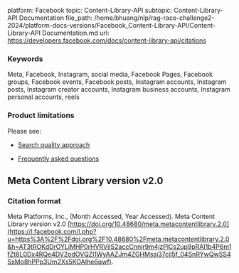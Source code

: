 platform: Facebook
topic: Content-Library-API
subtopic: Content-Library-API Documentation
file_path: /home/bhuang/nlp/rag-race-challenge2-2024/platform-docs-versions/Facebook_Content-Library-API/Content-Library-API Documentation.md
url: https://developers.facebook.com/docs/content-library-api/citations

### Keywords

Meta, Facebook, Instagram, social media, Facebook Pages, Facebook groups, Facebook events, Facebook posts, Instagram accounts, Instagram posts, Instagram creator accounts, Instagram business accounts, Instagram personal accounts, reels

### Product limitations

Please see:

* [Search quality approach](https://developers.facebook.com/docs/content-library-api/search-quality)
    
* [Frequently asked questions](https://developers.facebook.com/docs/content-library-api/disclosures)
    

## Meta Content Library version v2.0

### Citation format

Meta Platforms, Inc., (Month Accessed, Year Accessed). Meta Content Library version v2.0 [https://doi.org/10.48680/meta.metacontentlibrary.2.0](https://l.facebook.com/l.php?u=https%3A%2F%2Fdoi.org%2F10.48680%2Fmeta.metacontentlibrary.2.0&h=AT3tROKdDrOYLjMHP0rHVRViIS2accCnnjr9m4jzPlCs2up9pRAI1b4P6m1fZt8L0Dx4RQe4DV2odOVQZl1WyAAZJm4ZGHMssi37cjl5f_04SnRYwQwSS4SsMo8hPPp3Um2Xs5KOAIhe6qwf).